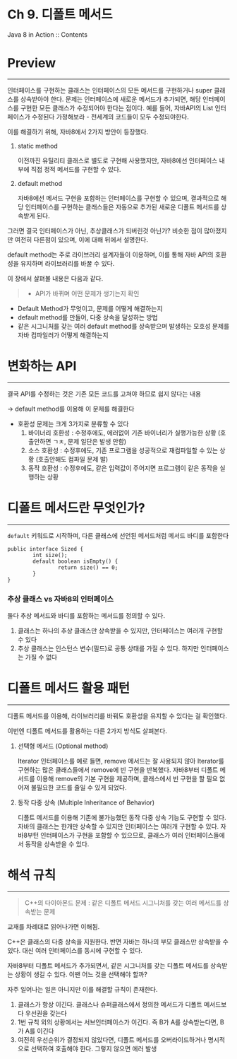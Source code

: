 # Ch 9. 디폴트 메서드

Java 8 in Action :: Contents

# Preview

---

인터페이스를 구현하는 클래스는 인터페이스의 모든 메서드를 구현하거나 super 클래스를 상속받아야 한다. 문제는 인터페이스에 새로운 메서드가 추가되면, 해당 인터페이스를 구현한 모든 클래스가 수정되어야 한다는 점이다. 예를 들어, 자바API의 List 인터페이스가 수정된다 가정해보라 - 전세계의 코드들이 모두 수정되야한다.

이를 해결하기 위해, 자바8에서 2가지 방안이 등장했다.

1. static method

    이전까진 유틸리티 클래스로 별도로 구현해 사용했지만, 자바8에선 인터페이스 내부에 직접 정적 메서드를 구현할 수 있다.

2. default method

    자바8에선 메서드 구현을 포함하는 인터페이스를 구현할 수 있으며, 결과적으로 해당 인터페이스를 구현하는 클래스들은 자동으로 추가된 새로운 디폴트 메서드를 상속받게 된다.

그러면 결국 인터페이스가 아닌, 추상클래스가 되버린것 아닌가? 비슷한 점이 많아졌지만 여전히 다른점이 있으며, 이에 대해 뒤에서 설명한다.

default method는 주로 라이브러리 설계자들이 이용하며, 이를 통해 자바 API의 호환성을 유지하며 라이브러리를 바꿀 수 있다.

이 장에서 살펴볼 내용은 다음과 같다.

> - API가 바뀌며 어떤 문제가 생기는지 확인
- Default Method가 무엇이고, 문제를 어떻게 해결하는지
- default method를 만들어, 다중 상속을 달성하는 방법
- 같은 시그니처를 갖는 여러 default method를 상속받으며 발생하는 모호성 문제를 자바 컴파일러가 어떻게 해결하는지

# 변화하는 API

---

결국 API를 수정하는 것은 기존 모든 코드를 고쳐야 하므로 쉽지 않다는 내용

→ default method를 이용해 이 문제를 해결한다

- 호환성 문제는 크게 3가지로 분류할 수 있다
    1. 바이너리 호환성 : 수정후에도, 에러없이 기존 바이너리가 실행가능한 상황 (호출안하면 ㄱㅊ, 문제 일단은 발생 안함)
    2. 소스 호환성 : 수정후에도, 기존 프로그램을 성공적으로 재컴파일할 수 있는 상황 (호출안해도 컴파일 문제 발)
    3. 동작 호환성 : 수정후에도, 같은 입력값이 주어지면 프로그램이 같은 동작을 실행하는 상황

# 디폴트 메서드란 무엇인가?

---

`default` 키워드로 시작하며, 다른 클래스에 선언된 메서드처럼 메서드 바디를 포함한다

    public interface Sized {
    		int size();
    		default boolean isEmpty() {
    				return size() == 0;
    		}
    }

### 추상 클래스 vs 자바8의 인터페이스

둘다 추상 메서드와 바디를 포함하는 메서드를 정의할 수 있다.

1. 클래스는 하나의 추상 클래스만 상속받을 수 있지만, 인터페이스는 여러개 구현할 수 있다
2. 추상 클래스는 인스턴스 변수(필드)로 공통 상태를 가질 수 있다. 하지만 인터페이스는 가질 수 없다

# 디폴트 메서드 활용 패턴

---

디폴트 메서드를 이용해, 라이브러리를 바꿔도 호환성을 유지할 수 있다는 걸 확인했다.

이번엔 디폴트 메서드를 활용하는 다른 2가지 방식도 살펴본다.

1. 선택형 메서드 (Optional method)

    Iterator 인터페이스를 예로 들면, remove 메서드는 잘 사용되지 않아 Iterator를 구현하는 많은 클래스들에서 remove에 빈 구현을 반복했다. 자바8부터 디폴트 메서드를 이용해 remove의 기본 구현을 제공하며, 클래스에서 빈 구현을 할 필요 없어져 불필요한 코드를 줄일 수 있게 되었다.

2. 동작 다중 상속 (Multiple Inheritance of Behavior)

    디폴트 메서드를 이용해 기존에 불가능했던 동작 다중 상속 기능도 구현할 수 있다. 자바의 클래스는 한개만 상속할 수 있지만 인터페이스는 여러개 구현할 수 있다. 자바8부턴 인터페이스가 구현을 포함할 수 있으므로, 클래스가 여러 인터페이스들에서 동작을 상속받을 수 있다.

# 해석 규칙

---

> C++의 다이아몬드 문제 :
같은 디폴트 메서드 시그니처를 갖는 여러 메서드를 상속받는 문제

교재를 차례대로 읽어나가면 이해됨.

C++은 클래스의 다중 상속을 지원한다. 반면 자바는 하나의 부모 클래스만 상속받을 수 있다. 대신 여러 인터페이스를 동시에 구현할 수 있다.

자바8부터 디폴트 메서드가 추가되면서, 같은 시그니처를 갖는 디폴트 메서드를 상속받는 상황이 생길 수 있다. 이땐 어느 것을 선택해야 할까?

자주 일어나는 일은 아니지만 이를 해결할 규칙이 존재한다.

1. 클래스가 항상 이긴다. 클래스나 슈퍼클래스에서 정의한 메서드가 디폴트 메서드보다 우선권을 갖는다
2. 1번 규칙 외의 상황에서는 서브인터페이스가 이긴다. 즉 B가 A를 상속받는다면, B가 A를 이긴다
3. 여전히 우선순위가 결정되지 않았다면, 디폴트 메서드를 오버라이드하거나 명시적으로 선택하여 호출해야 한다. 그렇지 않으면 에러 발생